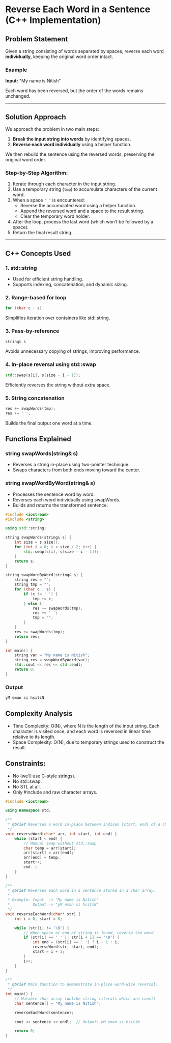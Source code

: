 # Reverse Each Word in a Sentence (C++ Implementation)

## Problem Statement

Given a string consisting of words separated by spaces, reverse each word **individually**, keeping the original word order intact.

### Example

**Input:** "My name is Nitish"

Each word has been reversed, but the order of the words remains unchanged.

---

## Solution Approach

We approach the problem in two main steps:

1. **Break the input string into words** by identifying spaces.
2. **Reverse each word individually** using a helper function.

We then rebuild the sentence using the reversed words, preserving the original word order.

### Step-by-Step Algorithm:

1. Iterate through each character in the input string.
2. Use a temporary string (`tmp`) to accumulate characters of the current word.
3. When a space `' '` is encountered:
   - Reverse the accumulated word using a helper function.
   - Append the reversed word and a space to the result string.
   - Clear the temporary word holder.
4. After the loop, process the last word (which won’t be followed by a space).
5. Return the final result string.

---

## C++ Concepts Used

### 1. std::string
- Used for efficient string handling.
- Supports indexing, concatenation, and dynamic sizing.

### 2. Range-based for loop
```cpp
for (char c : s)
```

Simplifies iteration over containers like std::string.
### 3. Pass-by-reference
```cpp
string& s
```
Avoids unnecessary copying of strings, improving performance.
### 4. In-place reversal using std::swap
```cpp
std::swap(s[i], s[size - i - 1]);
```
Efficiently reverses the string without extra space.
### 5. String concatenation
```cpp
res += swapWords(tmp);
res += ' ';
```
Builds the final output one word at a time.

## Functions Explained

### string swapWords(string& s)
-  Reverses a string in-place using two-pointer technique.
-  Swaps characters from both ends moving toward the center.
### string swapWordByWord(string& s)
- Processes the sentence word by word.
- Reverses each word individually using swapWords.
- Builds and returns the transformed sentence.

```cpp
#include <iostream>
#include <string>

using std::string;

string swapWords(string& s) {
    int size = s.size();
    for (int i = 0; i < size / 2; i++) {
        std::swap(s[i], s[size - i - 1]);
    }
    return s;
}

string swapWordByWord(string& s) {
    string res = "";
    string tmp = "";
    for (char c : s) {
        if (c != ' ') {
            tmp += c;
        } else {
            res += swapWords(tmp);
            res += ' ';
            tmp = "";
        }
    }
    res += swapWords(tmp);
    return res;
}

int main() {
    string var = "My name is Nitish";
    string res = swapWordByWord(var);
    std::cout << res << std::endl;
    return 0;
}
```

### Output
```cpp
yM eman si hsitiN
```

## Complexity Analysis

- Time Complexity: O(N), where N is the length of the input string.
  Each character is visited once, and each word is reversed in linear time relative to its length.
- Space Complexity: O(N), due to temporary strings used to construct the result.

## Constraints:

- No <string> (we'll use C-style strings).
- No std::swap.
- No STL at all.
- Only #include <iostream> and raw character arrays.

```cpp
#include <iostream>

using namespace std;

/**
 * @brief Reverses a word in-place between indices [start, end] of a char array.
 */
void reverseWord(char* arr, int start, int end) {
    while (start < end) {
        // Manual swap without std::swap
        char temp = arr[start];
        arr[start] = arr[end];
        arr[end] = temp;
        start++;
        end--;
    }
}

/**
 * @brief Reverses each word in a sentence stored in a char array.
 *
 * Example: Input  -> "My name is Nitish"
 *          Output -> "yM eman si hsitiN"
 */
void reverseEachWord(char* str) {
    int i = 0, start = 0;

    while (str[i] != '\0') {
        // When space or end of string is found, reverse the word
        if (str[i] == ' ' || str[i + 1] == '\0') {
            int end = (str[i] == ' ') ? i - 1 : i;
            reverseWord(str, start, end);
            start = i + 1;
        }
        i++;
    }
}

/**
 * @brief Main function to demonstrate in-place word-wise reversal.
 */
int main() {
    // Mutable char array (unlike string literals which are const)
    char sentence[] = "My name is Nitish";

    reverseEachWord(sentence);

    cout << sentence << endl;  // Output: yM eman si hsitiN

    return 0;
}
```

